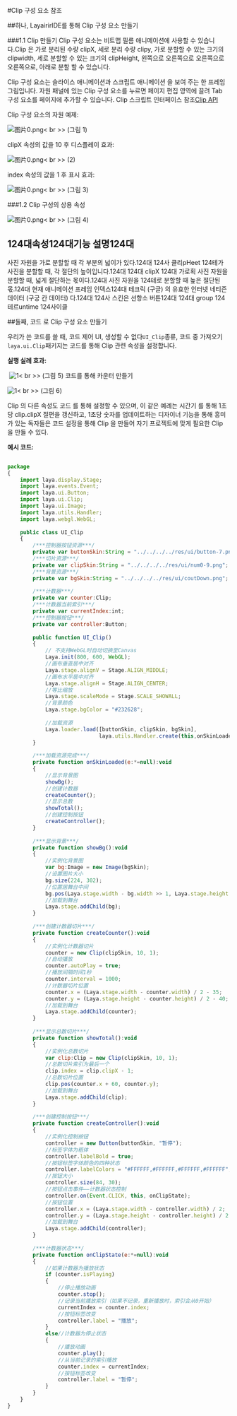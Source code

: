 #Clip 구성 요소 참조



##하나, LayairirIDE를 통해 Clip 구성 요소 만들기

###1.1 Clip 만들기
Clip 구성 요소는 비트맵 필름 애니메이션에 사용할 수 있습니다.Clip 은 가로 분리된 수량 clipX, 세로 분리 수량 clipy, 가로 분할할 수 있는 크기의 clipwidth, 세로 분할할 수 있는 크기의 clipHeight, 왼쪽으로 오른쪽으로 오른쪽으로 오른쪽으로, 아래로 분할 할 수 있습니다.

Clip 구성 요소는 슬라이스 애니메이션과 스크립트 애니메이션 을 보여 주는 한 프레임 그림입니다.
자원 패널에 있는 Clip 구성 요소를 누르면 페이지 편집 영역에 끌려 Tab 구성 요소를 페이지에 추가할 수 있습니다.
Clip 스크립트 인터페이스 참조[Clip API](http://layaair.ldc.layabox.com/api/index.html?category=Core&class=laya.ui.Clip)

Clip 구성 요소의 자원 예제:

​![图片0.png](img/1.png)< br >>
(그림 1)

clipX 속성의 값을 10 후 디스플레이 효과:

​![图片0.png](img/2.png)< br >>
(2)

index 속성의 값을 1 후 표시 효과:

​![图片0.png](img/3.png)< br >>
(그림 3)

###1.2 Clip 구성의 상용 속성

​![图片0.png](img/4.png)< br >>
(그림 4)

124대**속성**124대**기능 설명**124대
--------------------------------------------------------------------------------------------------------------------------------------------------------------------------------------
사진 자원을 가로 분할할 때 각 부분의 넓이가 있다.124대
124사 클리pHeet 124테가 사진을 분할할 때, 각 절단의 높이입니다.124대
124대 clipX 124대 가로획 사진 자원을 분할할 때, 넓게 절단하는 몫이다.124대
사진 자원을 124테로 분할할 때 높은 절단된 몫.124대
현재 애니메이션 프레임 인덱스124대
테크릭 (구글) 의 유효한 인터넷 네티즌 데이터 (구궁 칸 데이터) 다.124대
124사 스킨은 선항소 버튼124대
124대 group
124테르untime
124사이클



##둘째, 코드 로 Clip 구성 요소 만들기

우리가 쓴 코드를 쓸 때, 코드 제어 UI, 생성할 수 없다`UI_Clip`종류, 코드 중 가져오기`laya.ui.Clip`패키지는 코드를 통해 Clip 관련 속성을 설정합니다.

**실행 실례 효과:**

​	![1](gif/1.gif)< br >>
(그림 5) 코드를 통해 카운터 만들기

​![1](img/5.png)< br >>
(그림 6)

Clip 의 다른 속성도 코드 를 통해 설정할 수 있으며, 이 같은 예례는 시간기 를 통해 1초당 clip.clipX 절편을 갱신하고, 1초당 숫자를 업데이트하는 디자이너 기능을 통해 흥미가 있는 독자들은 코드 설정을 통해 Clip 을 만들어 자기 프로젝트에 맞게 필요한 Clip 을 만들 수 있다.

**예시 코드:**


```javascript

package
{
	import laya.display.Stage;
	import laya.events.Event;
	import laya.ui.Button;
	import laya.ui.Clip;
	import laya.ui.Image;
	import laya.utils.Handler;
	import laya.webgl.WebGL;
	
	public class UI_Clip
	{
		/***控制器按钮资源***/
		private var buttonSkin:String = "../../../../res/ui/button-7.png";
		/***切片资源***/
		private var clipSkin:String = "../../../../res/ui/num0-9.png";
		/***背景资源***/
		private var bgSkin:String = "../../../../res/ui/coutDown.png";
		
		/***计数器***/
		private var counter:Clip;
		/***计数器当前索引***/
		private var currentIndex:int;
		/***控制器按钮***/
		private var controller:Button;
		
		public function UI_Clip()
		{
			// 不支持WebGL时自动切换至Canvas
			Laya.init(800, 600, WebGL);
			//画布垂直居中对齐
			Laya.stage.alignV = Stage.ALIGN_MIDDLE;
			//画布水平居中对齐
			Laya.stage.alignH = Stage.ALIGN_CENTER;
			//等比缩放
			Laya.stage.scaleMode = Stage.SCALE_SHOWALL;
			//背景颜色
			Laya.stage.bgColor = "#232628";
			
			//加载资源
			Laya.loader.load([buttonSkin, clipSkin, bgSkin], 
                             laya.utils.Handler.create(this,onSkinLoaded));
		}
		
		/***加载资源完成***/
		private function onSkinLoaded(e:*=null):void
		{
			//显示背景图
			showBg();
         	//创建计数器
			createCounter();
            //显示总数
			showTotal();
            //创建控制按钮
			createController();
		}
		
		/***显示背景***/
		private function showBg():void 
		{
			//实例化背景图
			var bg:Image = new Image(bgSkin);
			//设置图片大小
			bg.size(224, 302);
			//位置居舞台中间
			bg.pos(Laya.stage.width - bg.width >> 1, Laya.stage.height -bg.height >> 1);
			//加载到舞台
			Laya.stage.addChild(bg);
		}
		
		/***创建计数器切片***/
		private function createCounter():void
		{
			//实例化计数器切片
			counter = new Clip(clipSkin, 10, 1);
			//自动播放
			counter.autoPlay = true;
			//播放间隔时间1秒
			counter.interval = 1000;			
			//计数器切片位置
			counter.x = (Laya.stage.width - counter.width) / 2 - 35;
			counter.y = (Laya.stage.height - counter.height) / 2 - 40;
			//加载到舞台
			Laya.stage.addChild(counter);
		}
		
		/***显示总数切片***/
		private function showTotal():void 
		{
			//实例化总数切片
			var clip:Clip = new Clip(clipSkin, 10, 1);
			//总数切片索引为最后一个
			clip.index = clip.clipX - 1;
			//总数切片位置
			clip.pos(counter.x + 60, counter.y);
			//加载到舞台
			Laya.stage.addChild(clip);
		}
		
		/***创建控制按钮***/
		private function createController():void 
		{
			//实例化控制按钮
			controller = new Button(buttonSkin, "暂停");
			//标签字体为粗体
			controller.labelBold = true;
			//按钮标签字体颜色的四种状态
			controller.labelColors = "#FFFFFF,#FFFFFF,#FFFFFF,#FFFFFF";
			//按钮大小
			controller.size(84, 30);
			//按钮点击事件——计数器状态控制
			controller.on(Event.CLICK, this, onClipState);
			//按钮位置
			controller.x = (Laya.stage.width - controller.width) / 2;
			controller.y = (Laya.stage.height - controller.height) / 2 + 110;
			//加载到舞台
			Laya.stage.addChild(controller);
		}
		
		/***计数器状态***/
		private function onClipState(e:*=null):void 
		{
			//如果计数器为播放状态
			if (counter.isPlaying)
			{
				//停止播放动画
				counter.stop();
				//记录当前播放索引（如果不记录，重新播放时，索引会从0开始）
				currentIndex = counter.index;
				//按钮标签改变
				controller.label = "播放";
			}
			else//计数器为停止状态
			{
				//播放动画
				counter.play();
				//从当前记录的索引播放
				counter.index = currentIndex;
				//按钮标签改变
				controller.label = "暂停";
			}
		}	
	}
}
```








 